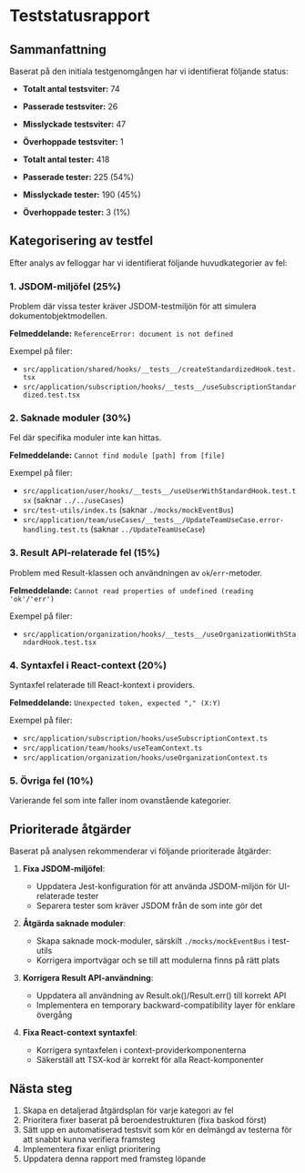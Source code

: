 # Teststatusrapport

## Sammanfattning

Baserat på den initiala testgenomgången har vi identifierat följande status:

- **Totalt antal testsviter:** 74
- **Passerade testsviter:** 26
- **Misslyckade testsviter:** 47
- **Överhoppade testsviter:** 1

- **Totalt antal tester:** 418
- **Passerade tester:** 225 (54%)
- **Misslyckade tester:** 190 (45%)
- **Överhoppade tester:** 3 (1%)

## Kategorisering av testfel

Efter analys av felloggar har vi identifierat följande huvudkategorier av fel:

### 1. JSDOM-miljöfel (25%)

Problem där vissa tester kräver JSDOM-testmiljön för att simulera dokumentobjektmodellen.
  
**Felmeddelande:** `ReferenceError: document is not defined`

Exempel på filer:
- `src/application/shared/hooks/__tests__/createStandardizedHook.test.tsx`
- `src/application/subscription/hooks/__tests__/useSubscriptionStandardized.test.tsx`

### 2. Saknade moduler (30%)

Fel där specifika moduler inte kan hittas.

**Felmeddelande:** `Cannot find module [path] from [file]`

Exempel på filer:
- `src/application/user/hooks/__tests__/useUserWithStandardHook.test.tsx` (saknar `../../useCases`)
- `src/test-utils/index.ts` (saknar `./mocks/mockEventBus`)
- `src/application/team/useCases/__tests__/UpdateTeamUseCase.error-handling.test.ts` (saknar `../UpdateTeamUseCase`)

### 3. Result API-relaterade fel (15%)

Problem med Result-klassen och användningen av `ok`/`err`-metoder.

**Felmeddelande:** `Cannot read properties of undefined (reading 'ok'/'err')`

Exempel på filer:
- `src/application/organization/hooks/__tests__/useOrganizationWithStandardHook.test.tsx`

### 4. Syntaxfel i React-context (20%)

Syntaxfel relaterade till React-kontext i providers.

**Felmeddelande:** `Unexpected token, expected "," (X:Y)`

Exempel på filer:
- `src/application/subscription/hooks/useSubscriptionContext.ts`
- `src/application/team/hooks/useTeamContext.ts`
- `src/application/organization/hooks/useOrganizationContext.ts`

### 5. Övriga fel (10%)

Varierande fel som inte faller inom ovanstående kategorier.

## Prioriterade åtgärder

Baserat på analysen rekommenderar vi följande prioriterade åtgärder:

1. **Fixa JSDOM-miljöfel**:
   - Uppdatera Jest-konfiguration för att använda JSDOM-miljön för UI-relaterade tester
   - Separera tester som kräver JSDOM från de som inte gör det

2. **Åtgärda saknade moduler**:
   - Skapa saknade mock-moduler, särskilt `./mocks/mockEventBus` i test-utils
   - Korrigera importvägar och se till att modulerna finns på rätt plats

3. **Korrigera Result API-användning**:
   - Uppdatera all användning av Result.ok()/Result.err() till korrekt API
   - Implementera en temporary backward-compatibility layer för enklare övergång

4. **Fixa React-context syntaxfel**:
   - Korrigera syntaxfelen i context-providerkomponenterna
   - Säkerställ att TSX-kod är korrekt för alla React-komponenter

## Nästa steg

1. Skapa en detaljerad åtgärdsplan för varje kategori av fel
2. Prioritera fixer baserat på beroendestrukturen (fixa baskod först)
3. Sätt upp en automatiserad testsvit som kör en delmängd av testerna för att snabbt kunna verifiera framsteg
4. Implementera fixar enligt prioritering
5. Uppdatera denna rapport med framsteg löpande 